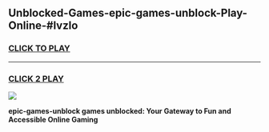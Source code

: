 
## Unblocked-Games-epic-games-unblock-Play-Online-#lvzlo
<h3>
<a href="https://premium.freeplayer.one?title=epic-games-unblock&ref=27F">CLICK TO PLAY</a></h3>
<hr>

<h3>
<a href="https://premium.freeplayer.one?title=epic-games-unblock&ref=27F">CLICK 2 PLAY</a>
  
</h3>

<a href="https://premium.freeplayer.one?title=epic-games-unblock&ref=27F"><img src="https://clearcache.store/games.png"></a>


**epic-games-unblock games unblocked: Your Gateway to Fun and Accessible Online Gaming**
